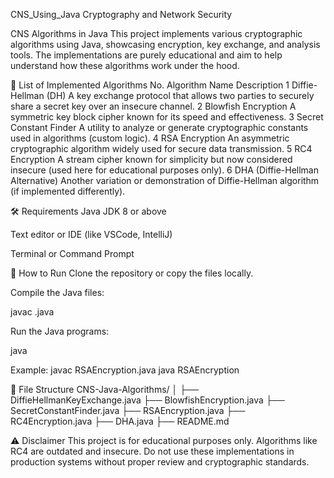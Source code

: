 CNS_Using_Java
Cryptography and Network Security

CNS Algorithms in Java
This project implements various cryptographic algorithms using Java, showcasing encryption, key exchange, and analysis tools. The implementations are purely educational and aim to help understand how these algorithms work under the hood.

📁 List of Implemented Algorithms
No. Algorithm Name Description 1 Diffie-Hellman (DH) A key exchange protocol that allows two parties to securely share a secret key over an insecure channel. 2 Blowfish Encryption A symmetric key block cipher known for its speed and effectiveness. 3 Secret Constant Finder A utility to analyze or generate cryptographic constants used in algorithms (custom logic). 4 RSA Encryption An asymmetric cryptographic algorithm widely used for secure data transmission. 5 RC4 Encryption A stream cipher known for simplicity but now considered insecure (used here for educational purposes only). 6 DHA (Diffie-Hellman Alternative) Another variation or demonstration of Diffie-Hellman algorithm (if implemented differently).

🛠️ Requirements
Java JDK 8 or above

Text editor or IDE (like VSCode, IntelliJ)

Terminal or Command Prompt

🚀 How to Run
Clone the repository or copy the files locally.

Compile the Java files:

javac .java

Run the Java programs:

java

Example:
javac RSAEncryption.java java RSAEncryption

📂 File Structure
CNS-Java-Algorithms/ │ ├── DiffieHellmanKeyExchange.java ├── BlowfishEncryption.java ├── SecretConstantFinder.java ├── RSAEncryption.java ├── RC4Encryption.java ├── DHA.java ├── README.md

⚠️ Disclaimer
This project is for educational purposes only. Algorithms like RC4 are outdated and insecure. Do not use these implementations in production systems without proper review and cryptographic standards.
